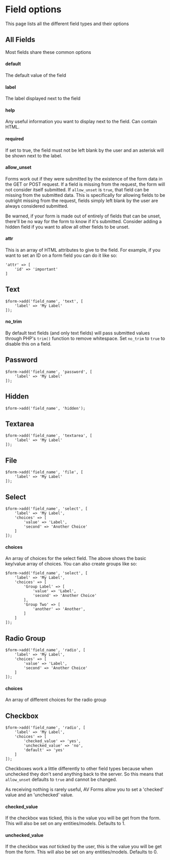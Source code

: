 # Field options

This page lists all the different field types and their options

## All Fields

Most fields share these common options

#### default

The default value of the field

#### label

The label displayed next to the field

#### help

Any useful information you want to display next to the field. Can contain HTML.

#### required

If set to true, the field must not be left blank by the user and an asterisk will be shown next to the label.

#### allow_unset

Forms work out if they were submitted by the existence of the form data in the GET or POST request. If a field is missing from the request, the form will not consider itself submitted. If `allow_unset` is `true`, that field can be missing from the submitted data. This is specifically for allowing fields to be outright missing from the request, fields simply left blank by the user are always considered submitted.

Be warned, if your form is made out of entirely of fields that can be unset, there'll be no way for the form to know if it's submitted. Consider adding a hidden field if you want to allow all other fields to be unset.

#### attr

This is an array of HTML attributes to give to the field. For example, if you want to set an ID on a form field you can do it like so:

    'attr' => [
        'id' => 'important'
    ]

## Text

    $form->add('field_name', 'text', [
        'label' => 'My Label'
    ]);
    
#### no_trim

By default text fields (and only text fields) will pass submitted values through PHP's `trim()` function to remove whitespace. Set `no_trim` to `true` to disable this on a field.

## Password

    $form->add('field_name', 'password', [
        'label' => 'My Label'
    ]);

## Hidden

    $form->add('field_name', 'hidden');

## Textarea

    $form->add('field_name', 'textarea', [
        'label' => 'My Label'
    ]);

## File

    $form->add('field_name', 'file', [
        'label' => 'My Label'
    ]);

## Select

    $form->add('field_name', 'select', [
        'label' => 'My Label',
        'choices' => [
            'value' => 'Label',
            'second' => 'Another Choice'
        ]
    ]);
    
#### choices

An array of choices for the select field. The above shows the basic key/value array of choices. You can also create groups like so:

    $form->add('field_name', 'select', [
        'label' => 'My Label',
        'choices' => [
            'Group Label' => [
                'value' => 'Label',
                'second' => 'Another Choice'
            ],
            'Group Two' => [
                'another' => 'Another',
            ]
        ]
    ]);

## Radio Group

    $form->add('field_name', 'radio', [
        'label' => 'My Label',
        'choices' => [
            'value' => 'Label',
            'second' => 'Another Choice'
        ]
    ]);
        
#### choices

An array of different choices for the radio group

## Checkbox

    $form->add('field_name', 'radio', [
        'label' => 'My Label',
        'choices' => [
            'checked_value' => 'yes',
            'unchecked_value' => 'no',
            'default' => 'yes'
        ]
    ]);
    
Checkboxes work a little differently to other field types because when unchecked they don't send anything back to the server. So this means that `allow_unset` defaults to `true` and cannot be changed.

As receiving nothing is rarely useful, AV Forms allow you to set a 'checked' value and an 'unchecked' value.

#### checked_value

If the checkbox was ticked, this is the value you will be get from the form. This will also be set on any entities/models. Defaults to 1.

#### unchecked_value

If the checkbox was *not* ticked by the user, this is the value you will be get from the form. This will also be set on any entities/models. Defaults to 0.
